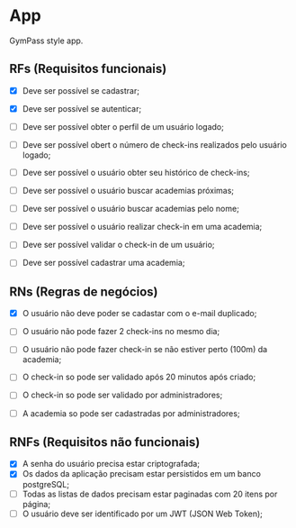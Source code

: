 # App

GymPass style app.


## RFs (Requisitos funcionais)

- [x] Deve ser possível se cadastrar;
- [x] Deve ser possível se autenticar;
- [ ] Deve ser possível obter o perfil de um usuário logado;
- [ ] Deve ser possível obert o número de check-ins realizados pelo usuário logado;
- [ ] Deve ser possível o usuário obter seu histórico de check-ins;
- [ ] Deve ser possível o usuário buscar academias próximas;
- [ ] Deve ser possível o usuário buscar academias pelo nome;
- [ ] Deve ser possível o usuário realizar check-in em uma academia;
- [ ] Deve ser possível validar o check-in de um usuário;
- [ ] Deve ser possível cadastrar uma academia;


## RNs (Regras de negócios)

- [x] O usuário não deve poder se cadastar com o e-mail duplicado;
- [ ] O usuário não pode fazer 2 check-ins no mesmo dia;
- [ ] O usuário não pode fazer check-in se não estiver perto (100m) da academia;
- [ ] O check-in so pode ser validado após 20 minutos após criado;
- [ ] O check-in so pode ser validado por administradores;
- [ ] A academia so pode ser cadastradas por administradores;


## RNFs (Requisitos não funcionais)

- [x] A senha do usuário precisa estar criptografada;
- [x] Os dados da aplicação precisam estar persistidos em um banco postgreSQL;
- [ ] Todas as listas de dados precisam estar paginadas com 20 itens por página;
- [ ] O usuário deve ser identificado por um JWT (JSON Web Token);